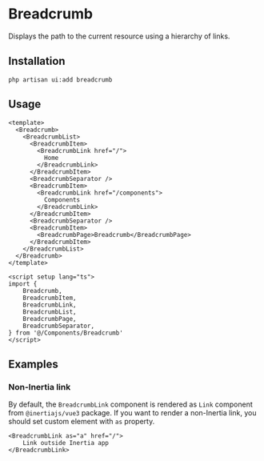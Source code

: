 # Breadcrumb

Displays the path to the current resource using a hierarchy of links.

<ComponentPreview name="Breadcrumb" />

## Installation

```shell
php artisan ui:add breadcrumb
```

## Usage

```vue
<template>
  <Breadcrumb>
    <BreadcrumbList>
      <BreadcrumbItem>
        <BreadcrumbLink href="/">
          Home
        </BreadcrumbLink>
      </BreadcrumbItem>
      <BreadcrumbSeparator />
      <BreadcrumbItem>
        <BreadcrumbLink href="/components">
          Components
        </BreadcrumbLink>
      </BreadcrumbItem>
      <BreadcrumbSeparator />
      <BreadcrumbItem>
        <BreadcrumbPage>Breadcrumb</BreadcrumbPage>
      </BreadcrumbItem>
    </BreadcrumbList>
  </Breadcrumb>
</template>

<script setup lang="ts">
import {
    Breadcrumb,
    BreadcrumbItem,
    BreadcrumbLink,
    BreadcrumbList,
    BreadcrumbPage,
    BreadcrumbSeparator,
} from '@/Components/Breadcrumb'
</script>
```

## Examples

### Non-Inertia link

By default, the `BreadcrumbLink` component is rendered as `Link` component from `@inertiajs/vue3` package. If you want to render a non-Inertia link,
you should set custom element with `as` property.

```vue
<BreadcrumbLink as="a" href="/">
    Link outside Inertia app
</BreadcrumbLink>
```
